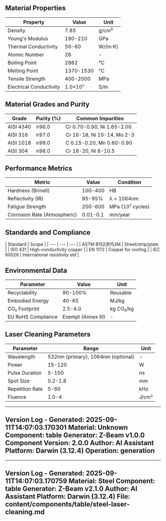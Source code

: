 ## Material Properties
| Property | Value | Unit |
| --- | --- | --- |
| Density | 7.85 | g/cm³ |
| Young's Modulus | 190-210 | GPa |
| Thermal Conductivity | 50-60 | W/(m·K) |
| Atomic Number | 26 | - |
| Boiling Point | 2862 | °C |
| Melting Point | 1370-1530 | °C |
| Tensile Strength | 400-2000 | MPa |
| Electrical Conductivity | 1.0×10⁷ | S/m |


## Material Grades and Purity
| Grade | Purity (%) | Common Impurities |
| --- | --- | --- |
| AISI 4340 | ≥96.0 | Cr 0.70-0.90, Ni 1.65-2.00 |
| AISI 316 | ≥97.0 | Cr 16-18, Ni 10-14, Mo 2-3 |
| AISI 1018 | ≥99.0 | C 0.15-0.20, Mn 0.60-0.90 |
| AISI 304 | ≥98.0 | Cr 18-20, Ni 8-10.5 |


## Performance Metrics
| Metric | Value | Condition |
| --- | --- | --- |
| Hardness (Brinell) | 100-400 | HB |
| Reflectivity (IR) | 85-95% | λ = 1064nm |
| Fatigue Strength | 200-600 | MPa (10⁷ cycles) |
| Corrosion Rate (Atmospheric) | 0.01-0.1 | mm/year |


## Standards and Compliance
| Standard | Scope |
| --- | --- | --- |
| ASTM B152/B152M | Sheet/strip/plate |
| ISO 431 | High-conductivity copper |
| EN 1172 | Copper for roofing |
| IEC 60028 | International resistivity std |


## Environmental Data
| Parameter | Value | Unit |
| --- | --- | --- |
| Recyclability | 90-100% | Reusable |
| Embodied Energy | 40-65 | MJ/kg |
| CO₂ Footprint | 2.5-4.0 | kg CO₂/kg |
| EU RoHS Compliance | Exempt (Annex III) | - |


## Laser Cleaning Parameters
| Parameter | Range | Unit |
| --- | --- | --- |
| Wavelength | 532nm (primary), 1064nm (optional) | - |
| Power | 15-120 | W |
| Pulse Duration | 5-150 | ns |
| Spot Size | 0.2-1.8 | mm |
| Repetition Rate | 5-60 | kHz |
| Fluence | 1.0-4 | J/cm² |


---
Version Log - Generated: 2025-09-11T14:07:03.170301
Material: Unknown
Component: table
Generator: Z-Beam v1.0.0
Component Version: 2.0.0
Author: AI Assistant
Platform: Darwin (3.12.4)
Operation: generation
---

---
Version Log - Generated: 2025-09-11T14:07:03.170759
Material: Steel
Component: table
Generator: Z-Beam v2.1.0
Author: AI Assistant
Platform: Darwin (3.12.4)
File: content/components/table/steel-laser-cleaning.md
---